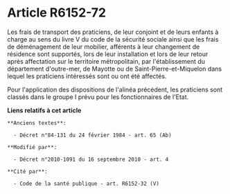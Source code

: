 # Article R6152-72

Les frais de transport des praticiens, de leur conjoint et de leurs enfants à charge au sens du livre V du code de la
sécurité sociale ainsi que les frais de déménagement de leur mobilier, afférents à leur changement de résidence sont
supportés, lors de leur installation et lors de leur retour après affectation sur le territoire métropolitain, par
l'établissement du département d'outre-mer, de Mayotte ou de Saint-Pierre-et-Miquelon dans lequel les praticiens intéressés
sont ou ont été affectés. 

Pour l'application des dispositions de l'alinéa précédent, les praticiens sont classés dans le groupe I prévu pour les
fonctionnaires de l'Etat.

**Liens relatifs à cet article**

	**Anciens textes**:

	  - Décret n°84-131 du 24 février 1984 - art. 65 (Ab)

	**Modifié par**:

	  - Décret n°2010-1091 du 16 septembre 2010 - art. 4

	**Cité par**:

	  - Code de la santé publique - art. R6152-32 (V)
